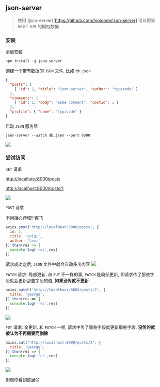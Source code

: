 ## json-server
> 使用 (json-server)[https://github.com/typicode/json-server] 可以得到 REST API 的模拟数据

### 安装
全局安装
```
npm install -g json-server
```
创建一个带有数据的 `JSON` 文件, 比如 `db.json`
```json
{
  "posts": [
    { "id": 1, "title": "json-server", "author": "typicode" }
  ],
  "comments": [
    { "id": 1, "body": "some comment", "postId": 1 }
  ],
  "profile": { "name": "typicode" }
}
```
启动 `JSON` 服务器
```
json-server --watch db.json --port 8000
```
![](../../image/Snipaste_2022-09-17_15-57-07.png)
### 尝试访问
`GET` 请求

[http://localhost:8000/posts](http://localhost:8000/posts)

[http://localhost:8000/posts/1](http://localhost:8000/posts/1)

![](../../image/Snipaste_2022-09-17_15-59-34.png)

`POST` 请求

不用担心跨域!!!爽飞
```js
axios.post('http://localhost:8000/posts', {
  id: 2,
  title: 'peiqi',
  author: 'Levi'
}).then(res => {
  console.log('res',res)
})
```
请求成功之后, `JSON` 文件中就会自动多出内容
![](../../image/Snipaste_2022-09-17_16-15-59.png)


`PATCH` 请求: 局部更新. 和 `PUT` 不一样的事, `PATCH` 是局部更新, 即请求传了那些字段就会更新那些字段的值, **如果没传就不更新**
```js
axios.patch('http://localhost:8000/posts/2', {
  title: 'george',
}).then(res => {
  console.log('res',res)
})
```
![](../../image/Snipaste_2022-09-17_16-24-38.png)


`PUT` 请求: 全更新. 和 `PATCH` 一样, 请求中传了哪些字段就更新那些字段, **没传的就被认为不再需要而删除**
```js
axios.put('http://localhost:8000/posts/2', {
  title: 'george',
}).then(res => {
  console.log('res',res)
})
```
![](../../image/Snipaste_2022-09-17_16-25-15.png)

谢谢你看到这里😊
